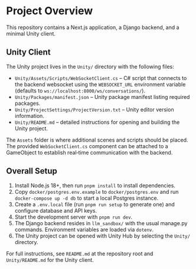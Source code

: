 # Project Overview

This repository contains a Next.js application, a Django backend, and a minimal Unity client.

## Unity Client

The Unity project lives in the `Unity/` directory with the following files:

- `Unity/Assets/Scripts/WebSocketClient.cs` – C# script that connects to the backend websocket using the `WEBSOCKET_URL` environment variable (defaults to `ws://localhost:8000/ws/conversations/`).
- `Unity/Packages/manifest.json` – Unity package manifest listing required packages.
- `Unity/ProjectSettings/ProjectVersion.txt` – Unity editor version information.
- `Unity/README.md` – detailed instructions for opening and building the Unity project.

The `Assets` folder is where additional scenes and scripts should be placed. The provided `WebSocketClient.cs` component can be attached to a GameObject to establish real‑time communication with the backend.

## Overall Setup

1. Install Node.js 18+, then run `pnpm install` to install dependencies.
2. Copy `docker/postgres.env.example` to `docker/postgres.env` and run `docker-compose up -d db` to start a local Postgres instance.
3. Create a `.env.local` file (run `pnpm run setup` to generate one) and configure database and API keys.
4. Start the development server with `pnpm run dev`.
5. The Django backend resides in `llm_sandbox/` with the usual manage.py commands. Environment variables are loaded via `dotenv`.
6. The Unity project can be opened with Unity Hub by selecting the `Unity/` directory.

For full instructions, see `README.md` at the repository root and `Unity/README.md` for the Unity client.
